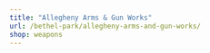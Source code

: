 ```yaml
---
title: "Allegheny Arms & Gun Works"
url: /bethel-park/allegheny-arms-and-gun-works/
shop: weapons
---
```

